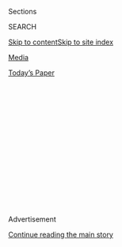 <div id="app">

<div>

<div>

<div>

<div class="NYTAppHideMasthead css-1q2w90k e1suatyy0">

<div class="section css-ui9rw0 e1suatyy2">

<div class="css-eph4ug er09x8g0">

<div class="css-6n7j50">

</div>

<span class="css-1dv1kvn">Sections</span>

<div class="css-10488qs">

<span class="css-1dv1kvn">SEARCH</span>

</div>

[Skip to content](#site-content)[Skip to site
index](#site-index)

</div>

<div id="masthead-section-label" class="css-1wr3we4 eaxe0e00">

[Media](https://www.nytimes.com/section/business/media)

</div>

<div class="css-10698na e1huz5gh0">

</div>

</div>

<div id="masthead-bar-one" class="section hasLinks css-15hmgas e1csuq9d3">

<div class="css-uqyvli e1csuq9d0">

</div>

<div class="css-1uqjmks e1csuq9d1">

</div>

<div class="css-9e9ivx">

[](https://myaccount.nytimes.com/auth/login?response_type=cookie&client_id=vi)

</div>

<div class="css-1bvtpon e1csuq9d2">

[Today’s
Paper](https://www.nytimes.com/section/todayspaper)

</div>

</div>

</div>

</div>

<div data-aria-hidden="false">

<div id="site-content" data-role="main">

<div>

<div class="css-1aor85t" style="opacity:0.000000001;z-index:-1;visibility:hidden">

<div class="css-1hqnpie">

<div class="css-epjblv">

<span class="css-17xtcya">[Media](/section/business/media)</span><span class="css-x15j1o">|</span><span class="css-fwqvlz">James
Murdoch Resigns From News Corp, Ending Role in Family
Empire</span>

</div>

<div class="css-k008qs">

<div class="css-1iwv8en">

<span class="css-18z7m18"></span>

<div>

</div>

</div>

<span class="css-1n6z4y">https://nyti.ms/3k1XgQM</span>

<div class="css-1705lsu">

<div class="css-4xjgmj">

<div class="css-4skfbu" data-role="toolbar" data-aria-label="Social Media Share buttons, Save button, and Comments Panel with current comment count" data-testid="share-tools">

  - 
  - 
  - 
  - 
    
    <div class="css-6n7j50">
    
    </div>

  - 
  - 

</div>

</div>

</div>

</div>

</div>

</div>

<div id="NYT_TOP_BANNER_REGION" class="css-13pd83m">

</div>

<div id="top-wrapper" class="css-1sy8kpn">

<div id="top-slug" class="css-l9onyx">

Advertisement

</div>

[Continue reading the main
story](#after-top)

<div class="ad top-wrapper" style="text-align:center;height:100%;display:block;min-height:250px">

<div id="top" class="place-ad" data-position="top" data-size-key="top">

</div>

</div>

<div id="after-top">

</div>

</div>

<div>

<div id="sponsor-wrapper" class="css-1hyfx7x">

<div id="sponsor-slug" class="css-19vbshk">

Supported by

</div>

[Continue reading the main
story](#after-sponsor)

<div id="sponsor" class="ad sponsor-wrapper" style="text-align:center;height:100%;display:block">

</div>

<div id="after-sponsor">

</div>

</div>

<div class="css-186x18t">

</div>

<div class="css-1vkm6nb ehdk2mb0">

# James Murdoch Resigns From News Corp, Ending Role in Family Empire

</div>

While his elder brother, Lachlan Murdoch, rises in the family business,
James Murdoch has grown more distant from his father’s companies.

<div class="css-79elbk" data-testid="photoviewer-wrapper">

<div class="css-z3e15g" data-testid="photoviewer-wrapper-hidden">

</div>

<div class="css-1a48zt4 ehw59r15" data-testid="photoviewer-children">

![<span class="css-16f3y1r e13ogyst0" data-aria-hidden="true">James
Murdoch said he was leaving his family’s media company because he
disagreed with content it had
published.</span><span class="css-cnj6d5 e1z0qqy90" itemprop="copyrightHolder"><span class="css-1ly73wi e1tej78p0">Credit...</span><span><span>Bryan
Bedder/Getty
Images</span></span></span>](https://static01.nyt.com/images/2020/08/01/business/31james-murdoch-print/31james-murdoch-01-articleLarge.jpg?quality=75&auto=webp&disable=upscale)

</div>

</div>

<div class="css-18e8msd">

<div class="css-pdw9fk epjyd6m0">

<div class="css-1txwxcy ey68jwv0" data-aria-hidden="true">

[![Michael M.
Grynbaum](https://static01.nyt.com/images/2018/10/22/multimedia/author-michael-m-grynbaum/author-michael-m-grynbaum-thumbLarge.png
"Michael M. Grynbaum")](https://www.nytimes.com/by/michael-m-grynbaum)[![Edmund
Lee](https://static01.nyt.com/images/2018/07/10/multimedia/author-edmund-lee/author-edmund-lee-thumbLarge.png
"Edmund Lee")](https://www.nytimes.com/by/edmund-lee)

</div>

<div class="css-1baulvz">

By [<span class="css-1baulvz" itemprop="name">Michael M.
Grynbaum</span>](https://www.nytimes.com/by/michael-m-grynbaum) and
[<span class="css-1baulvz last-byline" itemprop="name">Edmund
Lee</span>](https://www.nytimes.com/by/edmund-lee)

</div>

</div>

  - 
    
    <div class="css-ld3wwf e16638kd2">
    
    July 31,
    2020
    
    </div>

  - 
    
    <div class="css-4xjgmj">
    
    <div class="css-d8bdto" data-role="toolbar" data-aria-label="Social Media Share buttons, Save button, and Comments Panel with current comment count" data-testid="share-tools">
    
      - 
      - 
      - 
      - 
        
        <div class="css-6n7j50">
        
        </div>
    
      - 
      - 
    
    </div>
    
    </div>

</div>

</div>

<div class="section meteredContent css-1r7ky0e" name="articleBody" itemprop="articleBody">

<div class="css-1fanzo5 StoryBodyCompanionColumn">

<div class="css-53u6y8">

James Murdoch wants the world to know he is out of the family business.

Once considered a potential successor to Rupert Murdoch, Mr. Murdoch on
Friday resigned from the board of the newspaper publisher News Corp,
severing his last corporate tie to his father’s global media empire.

“My resignation is due to disagreements over certain editorial content
published by the Company’s news outlets and certain other strategic
decisions,” Mr. Murdoch, 47, [wrote in his resignation
letter](https://int.nyt.com/data/documenttools/james-murdoch-s-resignation-letter/5d16f07153370f9d/full.pdf),
which News Corp disclosed in a filing shortly after the close of
business on Friday.

The two sides began discussing Mr. Murdoch’s departure from the News
Corp board earlier this year, according to two people with knowledge of
the matter.

But his terse resignation note belied the behind-the-scenes drama that
has brought Mr. Murdoch to this point in his life and career. And it
widened the schism that has emerged between James and his 89-year-old
father and his older brother, Lachlan, once a dynastic triumvirate that
for years held sweeping influence over the world’s cultural and
political affairs.

</div>

</div>

<div class="css-1fanzo5 StoryBodyCompanionColumn">

<div class="css-53u6y8">

A political outlier in his conservative-leaning family, James Murdoch
has sought to reinvent himself as an independent investor with a focus
on causes more closely associated with liberals, like environmentalism,
which he and his wife, [Kathryn
Murdoch](https://www.nytimes.com/2019/09/26/climate/kathryn-murdoch-climate-change-voting.html),
have long championed.

He has also taken public stands against President Trump, who has counted
Fox News, a prime Murdoch asset, among his closest media allies.

Weeks ago, James and his wife jointly contributed more than $1 million
to a fund-raising committee for former Vice President Joseph R. Biden
Jr., the presumptive Democratic nominee for president. And in February,
as [wildfires
raged](https://www.nytimes.com/2020/01/21/world/australia/fires-size-climate.html)
across Australia — his father’s birthplace — Mr. Murdoch issued a rebuke
of his own family’s media properties,
[criticizing](https://www.nytimes.com/2020/02/12/business/dealbook/james-murdoch-environment.html)
how Murdoch publications have covered climate change.

Such public gestures came after a period when James Murdoch’s hopes of
succeeding his father at the helm of a worldwide empire had been all but
extinguished.

He had already departed the Fox Corporation, the family’s television and
entertainment arm, which was mostly dismantled after his family
transferred many of its assets to the Walt Disney Company in [a
blockbuster
sale](https://www.nytimes.com/2018/07/27/business/media/disney-fox-merger-vote.html)
that was completed last year.

</div>

</div>

<div class="css-1fanzo5 StoryBodyCompanionColumn">

<div class="css-53u6y8">

His last formal link to the family business was through News Corp, which
publishes influential broadsheets like The Wall Street Journal as well
as powerful tabloids, including The Sun of London and The New York Post.
The company also oversees several other papers in Britain and
publications in Australia.

The London-born, Harvard-educated Mr. Murdoch remains a beneficiary of
his family’s trust, meaning he will continue to financially benefit from
the profits of Rupert Murdoch’s news and information assets.

And although his resignation letter cited “certain editorial content,”
Mr. Murdoch did not speak specifically about Fox News, the hugely
profitable cable channel where prime-time hosts like Sean Hannity and
Laura Ingraham openly cheerlead for Mr. Trump.

A spokeswoman for Mr. Murdoch declined to comment further on the reasons
for his departure, saying the letter “speaks for itself.”

Rupert, who holds the title of executive chairman at News Corp, and
Lachlan Murdoch, the co-chairman, said in a joint statement on Friday:
“We’re grateful to James for his many years of service to the company.
We wish him the very best in his future endeavors.”

James Murdoch’s drift from his family began in earnest during the early
part of the Trump era, around the time Lachlan was consolidating power
and becoming seen more widely as their father’s preferred successor.

There had been discussions about James Murdoch taking a powerful new
role at Disney after the completion of the Fox sale, but those talks
came to nothing. His 48-year-old brother was named the executive
chairman and chief executive officer of Fox Corporation, which includes
Fox News, Fox Business and the Fox sports networks.

</div>

</div>

<div class="css-1fanzo5 StoryBodyCompanionColumn">

<div class="css-53u6y8">

James Murdoch was the chief executive of 21st Century Fox from 2015
until it was sold to Disney, and he netted $2 billion from the sale. He
opened his own investment firm and named it Lupa Systems. (In Roman
mythology, Lupa is the wolf goddess who nurtured Romulus and Remus, the
twin brothers who became the founders of Rome.)

The firm specializes in early stage start-ups and has focused on
sustainability projects, extending efforts that Mr. Murdoch made at Sky,
the European satellite giant that was [formerly part of the Murdoch
empire](https://www.bbc.com/news/business-45654792), and his financial
support of the National Geographic Society’s endowment fund.

Mr. Murdoch has also taken a starkly different tack with his media
investments. In October, he [bought a small stake in Vice
Media](https://www.nytimes.com/2019/10/10/business/media/james-murdoch-vice-media.html),
the irreverent — and decidedly liberal — news brand focused on youth and
entertainment. He has been less interested in traditional media
businesses.

In August, Mr. Murdoch led a consortium of investors to buy a
controlling stake in Tribeca Enterprises, which owns the Tribeca Film
Festival as well as a production studio. He also put money into
[Artists, Writers &
Artisans](https://www.nytimes.com/2019/03/20/arts/awa-comic-books-publisher.html),
a new comics publisher founded by former Marvel executives.

In 2011, Mr. Murdoch was a chief figure in the [phone hacking
scandal](https://www.nytimes.com/topic/organization/british-phone-hacking-scandal-leveson-report)
that led to the closure of News of the World, one of the Murdochs’
flagship properties, and strained his relationship with his father. At
the time, Mr. Murdoch was in charge of the family’s holdings across
Europe, including the British newspapers that were behind the hacks.

Called before a Parliamentary committee investigating the matter, he was
confronted with an email that appeared to show his knowledge of the
hacking; Mr. Murdoch said he had not read the entire email chain. The
committee chided James and his father for “willful blindness” about the
company’s behavior.

The scandal dinged Mr. Murdoch’s credibility in London, and he soon
relocated to New York to help run his father’s businesses there, where
he focused on the Fox television empire and made investments in digital
ad technology.

</div>

</div>

<div class="css-1fanzo5 StoryBodyCompanionColumn">

<div class="css-53u6y8">

This latest twist in the Murdoch saga is likely to show up in the myriad
pop culture products that depict the family’s corporate and personal
dramas. The 2019 film “Bombshell” portrayed the Murdoch brothers pushing
out Roger Ailes, the founder of Fox News, after revelations of sexual
harassment and abuse at the network. In Britain, a new BBC documentary
series, “The Rise of the Murdoch Dynasty,” has offered a searing review
of the family’s exploits.

Perhaps best known is the HBO series
“[Succession](https://www.nytimes.com/2019/08/04/business/media/hbo-succession-business.html),”
which chronicles a Murdoch-like media family led by an aging patriarch
who pits his children against one another, sometimes in cruel ways.
Asked in an email exchange last year if he was a fan of the show, James
Murdoch pleaded ignorance.

“I’ve never watched it,” he wrote.

Jim Rutenberg contributed reporting.

</div>

</div>

<div>

</div>

</div>

<div>

</div>

<div>

</div>

<div>

</div>

<div>

<div id="bottom-wrapper" class="css-1ede5it">

<div id="bottom-slug" class="css-l9onyx">

Advertisement

</div>

[Continue reading the main
story](#after-bottom)

<div id="bottom" class="ad bottom-wrapper" style="text-align:center;height:100%;display:block;min-height:90px">

</div>

<div id="after-bottom">

</div>

</div>

</div>

</div>

</div>

## Site Index

<div>

</div>

## Site Information Navigation

  - [© <span>2020</span> <span>The New York Times
    Company</span>](https://help.nytimes.com/hc/en-us/articles/115014792127-Copyright-notice)

<!-- end list -->

  - [NYTCo](https://www.nytco.com/)
  - [Contact
    Us](https://help.nytimes.com/hc/en-us/articles/115015385887-Contact-Us)
  - [Work with us](https://www.nytco.com/careers/)
  - [Advertise](https://nytmediakit.com/)
  - [T Brand Studio](http://www.tbrandstudio.com/)
  - [Your Ad
    Choices](https://www.nytimes.com/privacy/cookie-policy#how-do-i-manage-trackers)
  - [Privacy](https://www.nytimes.com/privacy)
  - [Terms of
    Service](https://help.nytimes.com/hc/en-us/articles/115014893428-Terms-of-service)
  - [Terms of
    Sale](https://help.nytimes.com/hc/en-us/articles/115014893968-Terms-of-sale)
  - [Site
    Map](https://spiderbites.nytimes.com)
  - [Help](https://help.nytimes.com/hc/en-us)
  - [Subscriptions](https://www.nytimes.com/subscription?campaignId=37WXW)

</div>

</div>

</div>

</div>
